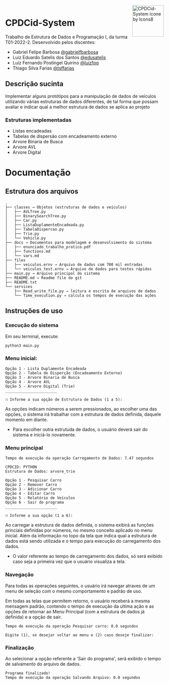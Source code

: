 <img src="https://img.icons8.com/cute-clipart/64/000000/car-racing.png" alt="CPDCid-System ícone by Icons8" width="100px" align="right"/>

# CPDCid-System

Trabalho de Estrutura de Dados e Programação I, da turma T01-2022-2.
Desenvolvido pelos discentes:

 - Gabriel Felipe Barbosa [@gabrielfbarbosa](https://github.com/gabrielfbarbosa)
 - Luiz Eduardo Satelis dos Santos [@edusatelis](https://github.com/edusatelis/)
 - Luiz Fernando Postingel Quirino [@luizfpq](https://github.com/luizfpq/)
 - Thiago Silva Farias [@tsffarias](https://github.com/tsffarias)


## Descrição sucinta

 Implementar alguns protótipos para a manipulação de dados de veículos utilizando várias estruturas de dados diferentes, de tal forma que possam avaliar e indicar qual a melhor estrutura de dados se aplica ao projeto


### Estruturas implementadas

  - Listas encadeadas
  - Tabelas de dispersão com encadeamento externo
  - Arvore Binaria de Busca
  - Arvore AVL
  - Arvore Digital


# Documentação

## Estrutura dos arquivos
    .
    ├── classes → Objetos (estruturas de dados e veículos)
    │   ├── AVLTree.py
    │   ├── BinarySearchTree.py
    │   ├── Car.py
    │   ├── ListaDuplamenteEncadeada.py
    │   ├── TabelaDispercao.py
    │   ├── Trie.py
    │   └── Vehicle.py
    ├── docs → Documentos para modelagem e desenvolvimento do sistema
    │   ├── enunciado_trabalho_pratico.pdf
    │   ├── functions.md 
    │   └── vars.md
    ├── files
    │   ├── veiculos.ernv → Arquivo de dados com 700 mil entradas
    │   └── veiculos_test.ernv → Arquivo de dados para testes rápidos
    ├── main.py → Arquivo principal do sistema
    ├── README.md → Readme file do git
    ├── README.txt
    └── services
        ├── Read_write_file.py → leitura e escrita de arquivos de dados
        └── Time_execution.py → calcula os tempos de execução das ações

## Instruções de uso

### Execução do sistema

Em seu terminal, execute:

    python3 main.py


### Menu inicial:
  
    Opção 1 - Lista Duplamente Encadeada
    Opção 2 - Tabela de Disperção (Encadeamento Externo)
    Opção 3 - Arvore Binaria de Busca
    Opção 4 - Arvore AVL
    Opção 5 - Arvore Digital (Trie)
    _______________________

    ❐ Informe a sua opção de Estrutura de Dados (1 a 5): 

As opções indicam números a serem pressionados, ao escolher uma das opções, o sistema irá trabalhar com a estrutura de dados definida, daquele momento em diante.

 * Para escolher outra estrutuda de dados, o usuário deverá sair do sistema e iniciá-lo novamente.

### Menu principal

    Tempo de execução da operação Carregamento de Dados: 7.47 segundos

    CPDCID: PYTHON
    Estrutura de Dados: arvore_trie

    Opção 1 - Pesquisar Carro
    Opção 2 - Remover Carro
    Opção 3 - Adicionar Carro
    Opção 4 - Editar Carro
    Opção 5 - Relatório de Veículos
    Opção 6 - Sair do programa
    _______________________

    ❐ Informe a sua opção (1 a 6): 


Ao carregar a estrutura de dados definida, o sistema exibirá as funções princiais definidas por números, no mesmo conceito aplicado no menu inicial. Além da informação no topo da tela que indica qual a estrutura de dados está sendo utilizada e o tempo para execução do carregamento dos dados. 

* O valor referente ao tempo de carregamento dos dados, só será exibido caso seja a primeira vez que o usuário visualiza a tela. 

### Navegação

Para todas as operações seguintes, o usuário irá navegar atraves de um menu de seleção com o mesmo comportamento e padrão de uso.

Em todas as telas que permitem retorno, o usuário receberá a mesma mensagem padrão, contendo o tempo de execução da ultima ação e as opções de retornar ao Menu Principal (com a estrutura de dados já definida) e a opção de sair.


    Tempo de execução da operação Pesquisar carro: 0.0 segundos

    Digite (1), se desejar voltar ao menu e (2) caso deseje finalizar: 


### Finalização

Ao selecionar a opção referente a 'Sair do programa', será exibido o tempo de salvamento do arquivo de dados.

    Programa finalizado!
    Tempo de execução da operação Salvando Arquivo: 0.0 segundos



